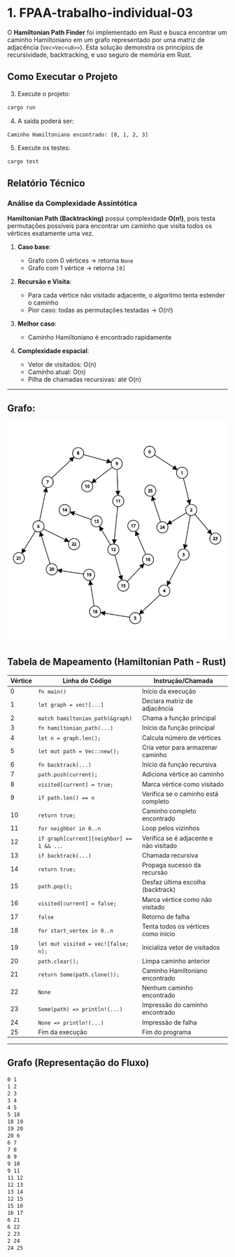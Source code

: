 # 1. FPAA-trabalho-individual-03

O **Hamiltonian Path Finder** foi implementado em Rust e busca encontrar um caminho Hamiltoniano em um grafo representado por uma matriz de adjacência (`Vec<Vec<u8>>`). Esta solução demonstra os princípios de recursividade, backtracking, e uso seguro de memória em Rust.

## Como Executar o Projeto

3. Execute o projeto:
```bash
cargo run
```

4. A saída poderá ser:
```
Caminho Hamiltoniano encontrado: [0, 1, 2, 3]
```

5. Execute os testes:
```bash
cargo test
```

## Relatório Técnico

### Análise da Complexidade Assintótica

**Hamiltonian Path (Backtracking)** possui complexidade **O(n!)**, pois testa permutações possíveis para encontrar um caminho que visita todos os vértices exatamente uma vez.

1. **Caso base**:
   - Grafo com 0 vértices → retorna `None`
   - Grafo com 1 vértice → retorna `[0]`

2. **Recursão e Visita**:
   - Para cada vértice não visitado adjacente, o algoritmo tenta estender o caminho
   - Pior caso: todas as permutações testadas → O(n!)

3. **Melhor caso**:
   - Caminho Hamiltoniano é encontrado rapidamente

4. **Complexidade espacial**:
   - Vetor de visitados: O(n)
   - Caminho atual: O(n)
   - Pilha de chamadas recursivas: até O(n)

---

## Grafo:

![imagem algoritmo rust](../img/grafo_rust.png)

## Tabela de Mapeamento (Hamiltonian Path - Rust)

| Vértice | Linha do Código                         | Instrução/Chamada                        |
|---------|------------------------------------------|------------------------------------------|
| 0       | `fn main()`                              | Início da execução                       |
| 1       | `let graph = vec![...]`                  | Declara matriz de adjacência             |
| 2       | `match hamiltonian_path(&graph)`         | Chama a função principal                 |
| 3       | `fn hamiltonian_path(...)`               | Início da função principal               |
| 4       | `let n = graph.len();`                   | Calcula número de vértices               |
| 5       | `let mut path = Vec::new();`             | Cria vetor para armazenar caminho        |
| 6       | `fn backtrack(...)`                      | Início da função recursiva               |
| 7       | `path.push(current);`                    | Adiciona vértice ao caminho              |
| 8       | `visited[current] = true;`               | Marca vértice como visitado              |
| 9       | `if path.len() == n`                     | Verifica se o caminho está completo      |
| 10      | `return true;`                           | Caminho completo encontrado              |
| 11      | `for neighbor in 0..n`                   | Loop pelos vizinhos                      |
| 12      | `if graph[current][neighbor] == 1 && ...`| Verifica se é adjacente e não visitado   |
| 13      | `if backtrack(...)`                      | Chamada recursiva                        |
| 14      | `return true;`                           | Propaga sucesso da recursão              |
| 15      | `path.pop();`                            | Desfaz última escolha (backtrack)        |
| 16      | `visited[current] = false;`              | Marca vértice como não visitado          |
| 17      | `false`                                  | Retorno de falha                         |
| 18      | `for start_vertex in 0..n`               | Tenta todos os vértices como início      |
| 19      | `let mut visited = vec![false; n];`      | Inicializa vetor de visitados            |
| 20      | `path.clear();`                          | Limpa caminho anterior                   |
| 21      | `return Some(path.clone());`             | Caminho Hamiltoniano encontrado          |
| 22      | `None`                                   | Nenhum caminho encontrado                |
| 23      | `Some(path) => println!(...)`            | Impressão do caminho encontrado          |
| 24      | `None => println!(...)`                  | Impressão de falha                       |
| 25      | Fim da execução                          | Fim do programa                          |

---

## Grafo (Representação do Fluxo)

```
0 1
1 2
2 3   
3 4   
4 5   
5 18  
18 19 
19 20 
20 6  
6 7   
7 8   
8 9   
9 10  
9 11  
11 12 
12 13 
13 14 
12 15 
15 16 
16 17 
6 21  
6 22  
2 23  
2 24  
24 25 
```